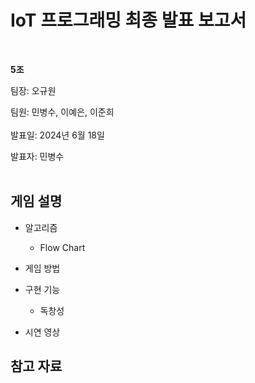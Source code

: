 # IoT 프로그래밍 최종 발표 보고서
</br>

**5조**   

팀장: 오규원

팀원: 민병수, 이예은, 이준희   
</br>
발표일: 2024년 6월 18일

발표자: 민병수
</br>
</br>

## 게임 설명
+ 알고리즘  
  + Flow Chart
 
+ 게임 방법

+ 구현 기능
  + 독창성
 
+ 시연 영상
 
## 참고 자료
